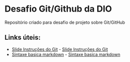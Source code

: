 # Desafio Git/Github da DIO
Repositório criado para desafio de projeto sobre Git/GitHub

## Links úteis: 

 - [Slide Instruções do Git](https://drive.google.com/file/d/1IZu0qohv1JOmxjEra1lknDiiStU68bl4/view) - [Slide Instruções do Git](https://drive.google.com/file/d/1IZu0qohv1JOmxjEra1lknDiiStU68bl4/view)
 - [Sintaxe basica markdown](https://www.markdownguide.org/basic-syntax/) - [Sintaxe basica markdown](https://www.markdownguide.org/basic-syntax/)

 
